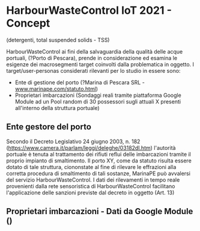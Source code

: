 # HarbourWasteControl IoT 2021 - Concept


(detergenti, total suspended solids - TSS)

HarbourWasteControl ai fini della salvaguardia della qualità delle acque portuali, (?Porto di Pescara), prende in considerazione ed esamina le esigenze dei macrosegmenti target coinvolti dalla problematica in oggetto. 
I target/user-personas considerati rilevanti per lo studio in essere sono:
- Ente di gestione del porto (?Marina di Pescara SRL - www.marinape.com/statuto.html) 
- Proprietari imbarcazioni (Sondaggi reali tramite piattaforma Google Module ad un Pool random di 30 possessori sugli attuali X presenti all'interno della struttura portuale)  

## Ente gestore del porto
Secondo il Decreto Legislativo 24 giugno 2003, n. 182 (https://www.camera.it/parlam/leggi/deleghe/03182dl.htm) l'autorità portuale è tenuta al trattamento dei rifiuti reflui delle imbarcazioni tramite il proprio impianto di smaltimento. Il porto XY, come da statuto risulta essere dotato di tale struttura, ciononstate al fine di rilevare le effrazioni alla corretta procedura di smaltimento di tali sostanze, MarinaPE può avvalersi del servizio HarbourWasteControl. I dati dei rilevamenti in tempo reale provenienti dalla rete sensoristica di HarbourWasteControl facilitano l'applicazione delle sanzioni previste dal decreto in oggetto (Art. 13) 

## Proprietari imbarcazioni - Dati da Google Module ()



